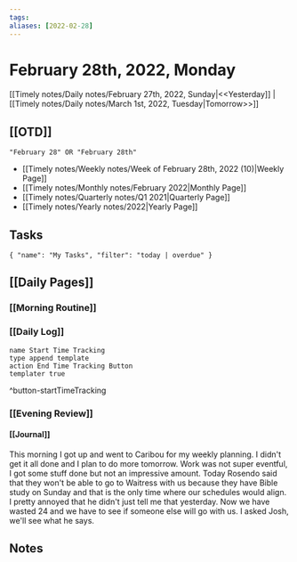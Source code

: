 ```yaml
---
tags:
aliases: [2022-02-28]
---
```


# February 28th, 2022, Monday

[[Timely notes/Daily notes/February 27th, 2022, Sunday|<<Yesterday]] | [[Timely notes/Daily notes/March 1st, 2022, Tuesday|Tomorrow>>]]

## [[OTD]]

```query
"February 28" OR "February 28th"
```
- [[Timely notes/Weekly notes/Week of February 28th, 2022 (10)|Weekly Page]]
- [[Timely notes/Monthly notes/February 2022|Monthly Page]]
- [[Timely notes/Quarterly notes/Q1 2021|Quarterly Page]]
- [[Timely notes/Yearly notes/2022|Yearly Page]]

## Tasks

```todoist 
{ "name": "My Tasks", "filter": "today | overdue" } 
```

## [[Daily Pages]]

### [[Morning Routine]]

### [[Daily Log]]

```button
name Start Time Tracking
type append template
action End Time Tracking Button
templater true
```
^button-startTimeTracking

### [[Evening Review]]

#### [[Journal]]

This morning I got up and went to Caribou for my weekly planning. I didn't get it all done and I plan to do more tomorrow. Work was not super eventful, I got some stuff done but not an impressive amount. Today Rosendo said that they won't be able to go to Waitress with us because they have Bible study on Sunday and that is the only time where our schedules would align. I pretty annoyed that he didn't just tell me that yesterday. Now we have wasted 24 and we have to see if someone else will go with us. I asked Josh, we'll see what he says.

## Notes
